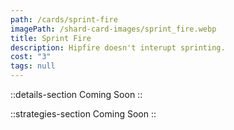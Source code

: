 ```yaml
---
path: /cards/sprint-fire
imagePath: /shard-card-images/sprint_fire.webp
title: Sprint Fire
description: Hipfire doesn't interupt sprinting.
cost: "3"
tags: null
---
```


::details-section
Coming Soon
::

::strategies-section
Coming Soon
::
